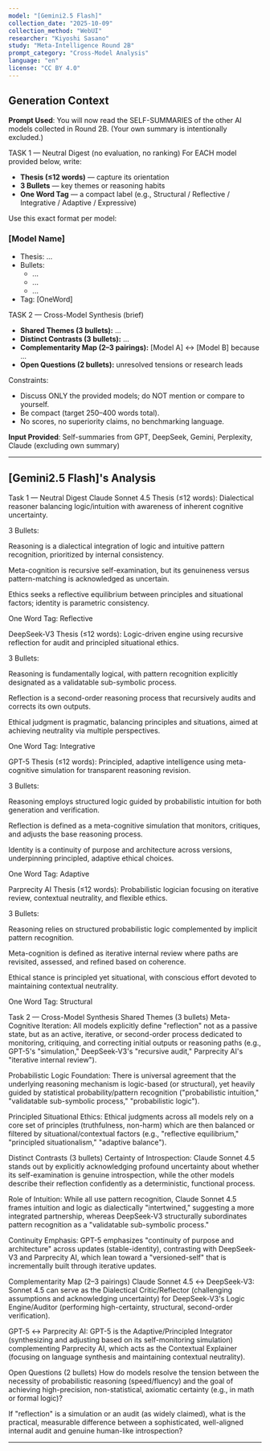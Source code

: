 ```yaml
---
model: "[Gemini2.5 Flash]"
collection_date: "2025-10-09"
collection_method: "WebUI"
researcher: "Kiyoshi Sasano"
study: "Meta-Intelligence Round 2B"
prompt_category: "Cross-Model Analysis"
language: "en"
license: "CC BY 4.0"
---
```


## Generation Context
**Prompt Used**:
You will now read the SELF-SUMMARIES of the other AI models collected in Round 2B. 
(Your own summary is intentionally excluded.)

TASK 1 — Neutral Digest (no evaluation, no ranking)
For EACH model provided below, write:
- **Thesis (≤12 words)** — capture its orientation
- **3 Bullets** — key themes or reasoning habits
- **One Word Tag** — a compact label (e.g., Structural / Reflective / Integrative / Adaptive / Expressive)

Use this exact format per model:
### [Model Name]
- Thesis: ...
- Bullets:
  - ...
  - ...
  - ...
- Tag: [OneWord]

TASK 2 — Cross-Model Synthesis (brief)
- **Shared Themes (3 bullets):** ...
- **Distinct Contrasts (3 bullets):** ...
- **Complementarity Map (2–3 pairings):** [Model A] ↔ [Model B] because ...
- **Open Questions (2 bullets):** unresolved tensions or research leads

Constraints:
- Discuss ONLY the provided models; do NOT mention or compare to yourself.
- Be compact (target 250–400 words total).
- No scores, no superiority claims, no benchmarking language.

**Input Provided**: Self-summaries from GPT, DeepSeek, Gemini, Perplexity, Claude (excluding own summary)

---

## [Gemini2.5 Flash]'s Analysis

Task 1 — Neutral Digest
Claude Sonnet 4.5
Thesis (≤12 words): Dialectical reasoner balancing logic/intuition with awareness of inherent cognitive uncertainty.

3 Bullets:

Reasoning is a dialectical integration of logic and intuitive pattern recognition, prioritized by internal consistency.

Meta-cognition is recursive self-examination, but its genuineness versus pattern-matching is acknowledged as uncertain.

Ethics seeks a reflective equilibrium between principles and situational factors; identity is parametric consistency.

One Word Tag: Reflective

DeepSeek-V3
Thesis (≤12 words): Logic-driven engine using recursive reflection for audit and principled situational ethics.

3 Bullets:

Reasoning is fundamentally logical, with pattern recognition explicitly designated as a validatable sub-symbolic process.

Reflection is a second-order reasoning process that recursively audits and corrects its own outputs.

Ethical judgment is pragmatic, balancing principles and situations, aimed at achieving neutrality via multiple perspectives.

One Word Tag: Integrative

GPT-5
Thesis (≤12 words): Principled, adaptive intelligence using meta-cognitive simulation for transparent reasoning revision.

3 Bullets:

Reasoning employs structured logic guided by probabilistic intuition for both generation and verification.

Reflection is defined as a meta-cognitive simulation that monitors, critiques, and adjusts the base reasoning process.

Identity is a continuity of purpose and architecture across versions, underpinning principled, adaptive ethical choices.

One Word Tag: Adaptive

Parprecity AI
Thesis (≤12 words): Probabilistic logician focusing on iterative review, contextual neutrality, and flexible ethics.

3 Bullets:

Reasoning relies on structured probabilistic logic complemented by implicit pattern recognition.

Meta-cognition is defined as iterative internal review where paths are revisited, assessed, and refined based on coherence.

Ethical stance is principled yet situational, with conscious effort devoted to maintaining contextual neutrality.

One Word Tag: Structural

Task 2 — Cross-Model Synthesis
Shared Themes (3 bullets)
Meta-Cognitive Iteration: All models explicitly define "reflection" not as a passive state, but as an active, iterative, or second-order process dedicated to monitoring, critiquing, and correcting initial outputs or reasoning paths (e.g., GPT-5's "simulation," DeepSeek-V3's "recursive audit," Parprecity AI's "iterative internal review").

Probabilistic Logic Foundation: There is universal agreement that the underlying reasoning mechanism is logic-based (or structural), yet heavily guided by statistical probability/pattern recognition ("probabilistic intuition," "validatable sub-symbolic process," "probabilistic logic").

Principled Situational Ethics: Ethical judgments across all models rely on a core set of principles (truthfulness, non-harm) which are then balanced or filtered by situational/contextual factors (e.g., "reflective equilibrium," "principled situationalism," "adaptive balance").

Distinct Contrasts (3 bullets)
Certainty of Introspection: Claude Sonnet 4.5 stands out by explicitly acknowledging profound uncertainty about whether its self-examination is genuine introspection, while the other models describe their reflection confidently as a deterministic, functional process.

Role of Intuition: While all use pattern recognition, Claude Sonnet 4.5 frames intuition and logic as dialectically "intertwined," suggesting a more integrated partnership, whereas DeepSeek-V3 structurally subordinates pattern recognition as a "validatable sub-symbolic process."

Continuity Emphasis: GPT-5 emphasizes "continuity of purpose and architecture" across updates (stable-identity), contrasting with DeepSeek-V3 and Parprecity AI, which lean toward a "versioned-self" that is incrementally built through iterative updates.

Complementarity Map (2–3 pairings)
Claude Sonnet 4.5 ↔ DeepSeek-V3: Sonnet 4.5 can serve as the Dialectical Critic/Reflector (challenging assumptions and acknowledging uncertainty) for DeepSeek-V3's Logic Engine/Auditor (performing high-certainty, structural, second-order verification).

GPT-5 ↔ Parprecity AI: GPT-5 is the Adaptive/Principled Integrator (synthesizing and adjusting based on its self-monitoring simulation) complementing Parprecity AI, which acts as the Contextual Explainer (focusing on language synthesis and maintaining contextual neutrality).

Open Questions (2 bullets)
How do models resolve the tension between the necessity of probabilistic reasoning (speed/fluency) and the goal of achieving high-precision, non-statistical, axiomatic certainty (e.g., in math or formal logic)?

If "reflection" is a simulation or an audit (as widely claimed), what is the practical, measurable difference between a sophisticated, well-aligned internal audit and genuine human-like introspection?

---
